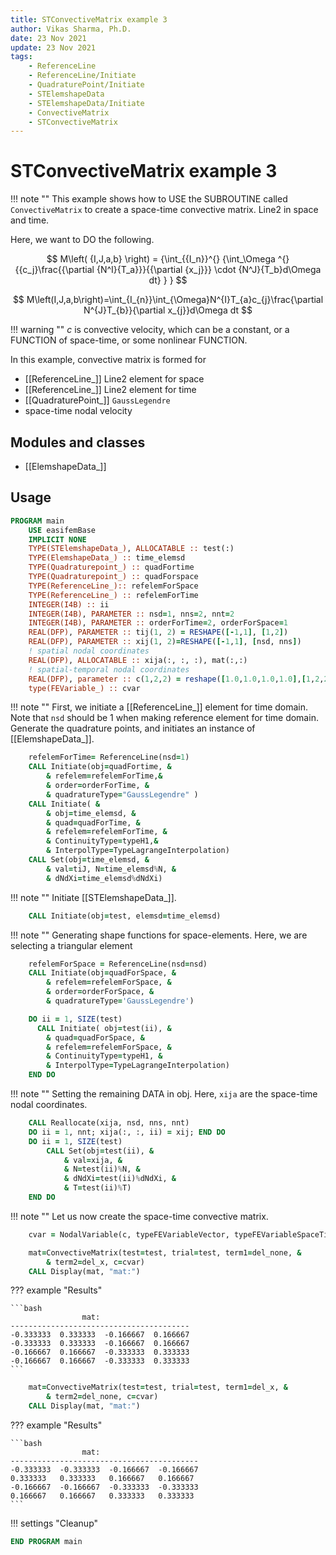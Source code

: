 ```yaml
---
title: STConvectiveMatrix example 3
author: Vikas Sharma, Ph.D.
date: 23 Nov 2021
update: 23 Nov 2021 
tags:
    - ReferenceLine
    - ReferenceLine/Initiate
    - QuadraturePoint/Initiate
    - STElemshapeData
    - STElemshapeData/Initiate
    - ConvectiveMatrix
    - STConvectiveMatrix
---
```


# STConvectiveMatrix example 3

!!! note ""
	This example shows how to USE the SUBROUTINE called `ConvectiveMatrix` to create a space-time convective matrix. Line2 in space and time.
    
Here, we want to DO the following.

$$
M\left( {I,J,a,b} \right) =  {\int_{{I_n}}^{} {\int_\Omega ^{} {{c_j}\frac{{\partial {N^I}{T_a}}}{{\partial {x_j}}} \cdot {N^J}{T_b}d\Omega dt} } }
$$

$$
M\left(I,J,a,b\right)=\int_{I_{n}}\int_{\Omega}N^{I}T_{a}c_{j}\frac{\partial N^{J}T_{b}}{\partial x_{j}}d\Omega dt
$$

!!! warning ""
    $c$ is convective velocity, which can be a constant, or a FUNCTION of space-time, or some nonlinear FUNCTION.

In this example, convective matrix is formed for 

- [[ReferenceLine_]] Line2 element for  space
- [[ReferenceLine_]] Line2 element for time
- [[QuadraturePoint_]] `GaussLegendre`
- space-time nodal velocity

## Modules and classes

- [[ElemshapeData_]]

## Usage

```fortran
PROGRAM main
    USE easifemBase
    IMPLICIT NONE
    TYPE(STElemshapeData_), ALLOCATABLE :: test(:)
    TYPE(ElemshapeData_) :: time_elemsd
    TYPE(Quadraturepoint_) :: quadFortime
    TYPE(Quadraturepoint_) :: quadForspace
    TYPE(ReferenceLine_):: refelemForSpace
    TYPE(ReferenceLine_) :: refelemForTime
    INTEGER(I4B) :: ii
    INTEGER(I4B), PARAMETER :: nsd=1, nns=2, nnt=2
    INTEGER(I4B), PARAMETER :: orderForTime=2, orderForSpace=1
    REAL(DFP), PARAMETER :: tij(1, 2) = RESHAPE([-1,1], [1,2])
    REAL(DFP), PARAMETER :: xij(1, 2)=RESHAPE([-1,1], [nsd, nns])
    ! spatial nodal coordinates
    REAL(DFP), ALLOCATABLE :: xija(:, :, :), mat(:,:)
    ! spatial-temporal nodal coordinates
    REAL(DFP), parameter :: c(1,2,2) = reshape([1.0,1.0,1.0,1.0],[1,2,2])
    type(FEVariable_) :: cvar
```

!!! note ""
    First, we initiate a [[ReferenceLine_]] element for time domain. Note that `nsd` should be 1 when making reference element for time domain. Generate the quadrature points, and initiates an instance of [[ElemshapeData_]].

```fortran
    refelemForTime= ReferenceLine(nsd=1)
    CALL Initiate(obj=quadFortime, &
		& refelem=refelemForTime,&
		& order=orderForTime, &
      	& quadratureType="GaussLegendre" )
    CALL Initiate( &
    	& obj=time_elemsd, &
	  	& quad=quadForTime, &
		& refelem=refelemForTime, &
      	& ContinuityType=typeH1,&
		& InterpolType=TypeLagrangeInterpolation)
    CALL Set(obj=time_elemsd, &
		& val=tiJ, N=time_elemsd%N, &
        & dNdXi=time_elemsd%dNdXi)
```

!!! note ""
    Initiate [[STElemshapeData_]].

```fortran
    CALL Initiate(obj=test, elemsd=time_elemsd)
```

!!! note ""
    Generating shape functions for space-elements. Here, we are selecting a triangular element

```fortran
    refelemForSpace = ReferenceLine(nsd=nsd)
    CALL Initiate(obj=quadForSpace, &
		& refelem=refelemForSpace, &
		& order=orderForSpace, &
		& quadratureType='GaussLegendre')
```

```fortran
    DO ii = 1, SIZE(test)
      CALL Initiate( obj=test(ii), &
	  	& quad=quadForSpace, &
		& refelem=refelemForSpace, &
        & ContinuityType=typeH1, &
		& InterpolType=TypeLagrangeInterpolation)
    END DO
```

!!! note ""
    Setting the remaining DATA in obj. Here, `xija` are the space-time nodal coordinates.

```fortran
	CALL Reallocate(xija, nsd, nns, nnt)
    DO ii = 1, nnt; xija(:, :, ii) = xij; END DO
    DO ii = 1, SIZE(test)
        CALL Set(obj=test(ii), &
            & val=xija, &
			& N=test(ii)%N, &
            & dNdXi=test(ii)%dNdXi, &
            & T=test(ii)%T)
    END DO
```

!!! note ""
    Let us now create the space-time convective matrix.

```fortran
    cvar = NodalVariable(c, typeFEVariableVector, typeFEVariableSpaceTime)
```

```fortran
    mat=ConvectiveMatrix(test=test, trial=test, term1=del_none, &
        & term2=del_x, c=cvar)
    CALL Display(mat, "mat:")
```

??? example "Results"

    ```bash
                    mat:                  
    ----------------------------------------
    -0.333333  0.333333  -0.166667  0.166667
    -0.333333  0.333333  -0.166667  0.166667
    -0.166667  0.166667  -0.333333  0.333333
    -0.166667  0.166667  -0.333333  0.333333
    ```

```fortran
    mat=ConvectiveMatrix(test=test, trial=test, term1=del_x, &
        & term2=del_none, c=cvar)
    CALL Display(mat, "mat:")
```

??? example "Results"

    ```bash
                    mat:                   
    ------------------------------------------
    -0.333333  -0.333333  -0.166667  -0.166667
    0.333333   0.333333   0.166667   0.166667
    -0.166667  -0.166667  -0.333333  -0.333333
    0.166667   0.166667   0.333333   0.333333
    ```

!!! settings "Cleanup"

```fortran
END PROGRAM main
```
